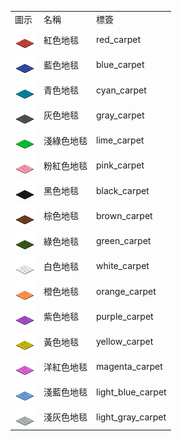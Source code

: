 <table>
	<tablebody>
		<tr>
			<td>圖示</td>
			<td>名稱</td>
			<td>標簽</td>
		</tr>
		<tr>
			<td><img src="mc_icon/decorations/carpet/red_carpet.png"></td>
			<td>紅色地毯</td>
			<td>red_carpet</td>
		</tr>
		<tr>
			<td><img src="mc_icon/decorations/carpet/blue_carpet.png"></td>
			<td>藍色地毯</td>
			<td>blue_carpet</td>
		</tr>
		<tr>
			<td><img src="mc_icon/decorations/carpet/cyan_carpet.png"></td>
			<td>青色地毯</td>
			<td>cyan_carpet</td>
		</tr>
		<tr>
			<td><img src="mc_icon/decorations/carpet/gray_carpet.png"></td>
			<td>灰色地毯</td>
			<td>gray_carpet</td>
		</tr>
		<tr>
			<td><img src="mc_icon/decorations/carpet/lime_carpet.png"></td>
			<td>淺綠色地毯</td>
			<td>lime_carpet</td>
		</tr>
		<tr>
			<td><img src="mc_icon/decorations/carpet/pink_carpet.png"></td>
			<td>粉紅色地毯</td>
			<td>pink_carpet</td>
		</tr>
		<tr>
			<td><img src="mc_icon/decorations/carpet/black_carpet.png"></td>
			<td>黑色地毯</td>
			<td>black_carpet</td>
		</tr>
		<tr>
			<td><img src="mc_icon/decorations/carpet/brown_carpet.png"></td>
			<td>棕色地毯</td>
			<td>brown_carpet</td>
		</tr>
		<tr>
			<td><img src="mc_icon/decorations/carpet/green_carpet.png"></td>
			<td>綠色地毯</td>
			<td>green_carpet</td>
		</tr>
		<tr>
			<td><img src="mc_icon/decorations/carpet/white_carpet.png"></td>
			<td>白色地毯</td>
			<td>white_carpet</td>
		</tr>
		<tr>
			<td><img src="mc_icon/decorations/carpet/orange_carpet.png"></td>
			<td>橙色地毯</td>
			<td>orange_carpet</td>
		</tr>
		<tr>
			<td><img src="mc_icon/decorations/carpet/purple_carpet.png"></td>
			<td>紫色地毯</td>
			<td>purple_carpet</td>
		</tr>
		<tr>
			<td><img src="mc_icon/decorations/carpet/yellow_carpet.png"></td>
			<td>黃色地毯</td>
			<td>yellow_carpet</td>
		</tr>
		<tr>
			<td><img src="mc_icon/decorations/carpet/magenta_carpet.png"></td>
			<td>洋紅色地毯</td>
			<td>magenta_carpet</td>
		</tr>
		<tr>
			<td><img src="mc_icon/decorations/carpet/light_blue_carpet.png"></td>
			<td>淺藍色地毯</td>
			<td>light_blue_carpet</td>
		</tr>
		<tr>
			<td><img src="mc_icon/decorations/carpet/light_gray_carpet.png"></td>
			<td>淺灰色地毯</td>
			<td>light_gray_carpet</td>
		</tr>
	</tablebody>
</table>